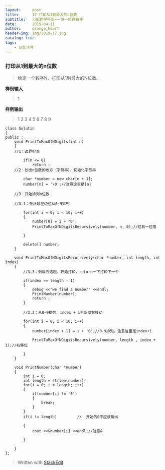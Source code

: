 ```yaml
---
layout:     post
title:      17 打印从1到最大的n位数
subtitle:   万能的字符串~一位一位往右移
date:       2019-04-11
author:     orange_heart
header-img: img/2019-17.jpg
catalog: true
tags:
    - 记忆卡片
---
```


### 打印从1到最大的n位数

> 给定一个数字N，打印从1到最大的N位数。

**样例输入**

> 1

**样例输出**

> 1 2 3 4 5 6 7 8 9

```objc
class Solutin
{
public :
    void PrintToMaxOfNDigits(int n)
    {  
    //1：边界检查
    
        if(n <= 0)
            return ;  
	//2：划出n位数的地方（字符串），初始化字符串
	
        char *number = new char[n + 1];
        number[n] = '\0';//注意这里是[n]

    //3：开始排列n位数
    
	//3.1：先从最左边位从0~9排列
	
        for(int i = 0; i < 10; i++)
        {
            number[0] = i + '0';
            PrintToMaxOfNDigitsRecursively(number, n, 0);//往右一位咯
            
        }

        delete[] number;
    }

    void PrintToMaxOfNDigitsRecursively(char *number, int length, int index)
    {  
	    //3.3：到最右边啦，开始打印，return一下打印下一个
	    
        if(index == length - 1)
        {
            debug <<"we find a number" <<endl;
            PrintNumber(number);
            return ;
        }
  
		//3.2：从0~9排列，index + 1不断向右移动
		
        for(int i = 0; i < 10; i++)
        {
            number[index + 1] = i + '0';//0-9排列，注意这里是index+1
            
            PrintToMaxOfNDigitsRecursively(number, length , index + 1);//右移位
            
        }
    }

    void PrintNumber(char *number)
    {
        int i = 0;
        int length = strlen(number);
        for(i = 0; i < length; i++)
        {
            if(number[i] != '0')
            {
                break;
            }
        }
        if(i != length)         //  开始的0不应该输出
        
        {
            cout <<&number[i] <<endl;//注意&
            
        }

    }
};
```


> Written with [StackEdit](https://stackedit.io/).
<!--stackedit_data:
eyJoaXN0b3J5IjpbLTMwNzk2ODM2MCwtNjU4ODUwNDY1LC0yMD
AzMzA3OTY4LC0xMjg3NjQ0NDYxLDUwODc3ODg0NiwtNzc4OTM1
NDIzLDExMzUwMjE3NThdfQ==
-->
